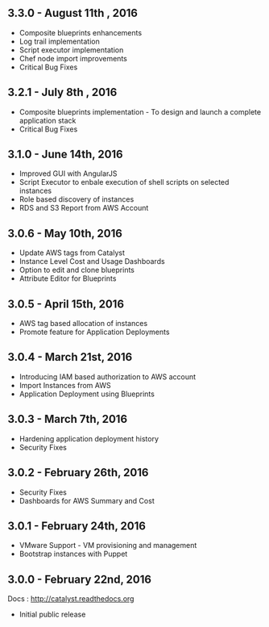 3.3.0 - August 11th , 2016
----------------------------
* Composite blueprints enhancements
* Log trail implementation
* Script executor implementation
* Chef node import improvements
* Critical Bug Fixes

3.2.1 - July 8th , 2016
----------------------------
* Composite blueprints implementation - To design and launch a complete application stack
* Critical Bug Fixes

3.1.0 - June 14th, 2016
----------------------------
* Improved GUI with AngularJS
* Script Executor to enbale execution of shell scripts on selected instances
* Role based discovery of instances
* RDS and S3 Report from AWS Account

3.0.6 - May 10th, 2016
----------------------------
* Update AWS tags from Catalyst
* Instance Level Cost and Usage Dashboards
* Option to edit and clone blueprints
* Attribute Editor for Blueprints

3.0.5 - April 15th, 2016
----------------------------
* AWS tag based allocation of instances
* Promote feature for Application Deployments

3.0.4 - March 21st, 2016
----------------------------
* Introducing IAM based authorization to AWS account
* Import Instances from AWS
* Application Deployment using Blueprints

3.0.3 - March 7th, 2016
----------------------------
* Hardening application deployment history
* Security Fixes

3.0.2 - February 26th, 2016
----------------------------
* Security Fixes
* Dashboards for AWS Summary and Cost

3.0.1 - February 24th, 2016
---------------------------
* VMware Support - VM provisioning and management 
* Bootstrap instances with Puppet

3.0.0 - February 22nd, 2016
---------------------------

Docs : http://catalyst.readthedocs.org

* Initial public release
